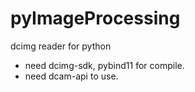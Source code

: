 # pyImageProcessing
dcimg reader for python

- need dcimg-sdk, pybind11 for compile.
- need dcam-api to use.

